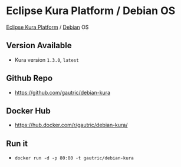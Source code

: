 # Eclipse Kura Platform / Debian OS
[Eclipse Kura Platform](http://www.eclipse.org/kura/)  / [Debian](https://www.debian.org) OS

## Version Available
* Kura version `1.3.0`, `latest`

## Github Repo
* <https://github.com/gautric/debian-kura>

## Docker Hub
* <https://hub.docker.com/r/gautric/debian-kura/>

## Run it
* `docker run -d -p 80:80 -t gautric/debian-kura `


